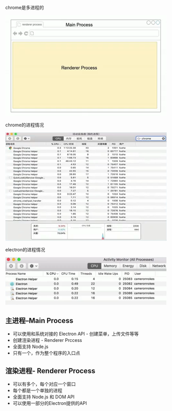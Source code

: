 chrome是多进程的

![](./media/main_process_and_renderer_process.png)

chrome的进程情况

![](./media/chrome_main_process_and_renderer_process.png)

electron的进程情况

![](./media/electron_main_process_and_renderer_process.png)



## 主进程–Main Process

- 可以使用和系统对接的 Electron API - 创建菜单，上传文件等等
- 创建渲染进程 - Renderer Prccess
- 全面支持 Node.js
- 只有一个，作为整个程序的入口点

## 渲染进程- Renderer Process

- 可以有多个，每个对应一个窗口
- 每个都是一个单独的进程
- 全面支持 Node.js 和 DOM API
- 可以使用一部分的Electron提供的API